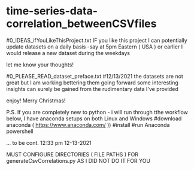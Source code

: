 # time-series-data-correlation_betweenCSVfiles

#0_IDEAS_ifYouLikeThisProject.txt
IF you like this project I can potentially update datasets on a daily basis
-say at 5pm Eastern ( USA ) or earlier I would release a new dataset during the weekdays

let me know your thoughts!

#0_PLEASE_READ_dataset_preface.txt
#12/13/2021
the datasets are not great but I am working bettering them going forward
some interesting insights can surely be gained from the rudimentary data I've provided

enjoy! Merry Christmas!


P.S. If you are completely new to python - i will run through tthe workflow below, I have anaconda setups on both Linux and Windows
#download anaconda (  https://www.anaconda.com/ ))
#install
#run Anaconda powershell



... to be cont.
12:33 pm 12-13-2021




MUST CONFIGURE DIRECTORIES ( FILE PATHS ) FOR generateCsvCorrelations.py
AS I DID NOT DO IT FOR YOU
